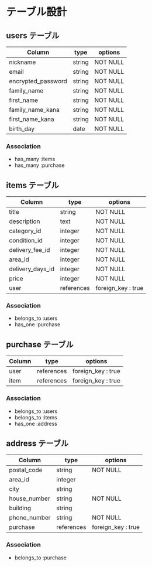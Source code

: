 # テーブル設計

## users テーブル

| Column             | type    | options  |
| ----------------   |-------- |--------- |
| nickname           | string  | NOT NULL |
| email              | string  | NOT NULL |
| encrypted_password | string  | NOT NULL |
| family_name        | string  | NOT NULL |
| first_name         | string  | NOT NULL |
| family_name_kana   | string  | NOT NULL |
| first_name_kana    | string  | NOT NULL |
| birth_day          | date    | NOT NULL |

### Association

- has_many :items
- has_many :purchase

## items テーブル

| Column           | type        | options            |
| ---------------- |------------ |------------------- |
| title            | string      | NOT NULL           |
| description      | text        | NOT NULL           |
| category_id      | integer     | NOT NULL           |
| condition_id     | integer     | NOT NULL           |
| delivery_fee_id  | integer     | NOT NULL           |
| area_id          | integer     | NOT NULL           |
| delivery_days_id | integer     | NOT NULL           |
| price            | integer     | NOT NULL           |
| user             | references  | foreign_key : true |

### Association

- belongs_to :users
- has_one :purchase

## purchase テーブル

| Column | type       | options            |
| ------ |----------- |------------------- |
| user   | references | foreign_key : true |
| item   | references | foreign_key : true |

### Association

- belongs_to :users
- belongs_to :items
- has_one :address

## address テーブル

| Column       | type       | options            |
| ------------ |----------- |------------------- |
| postal_code  | string     | NOT NULL           |
| area_id      | integer    |                    |
| city         | string     |                    |
| house_number | string     | NOT NULL           |
| building     | string     |                    |
| phone_number | string     | NOT NULL           |
| purchase     | references | foreign_key : true |

### Association

- belongs_to :purchase